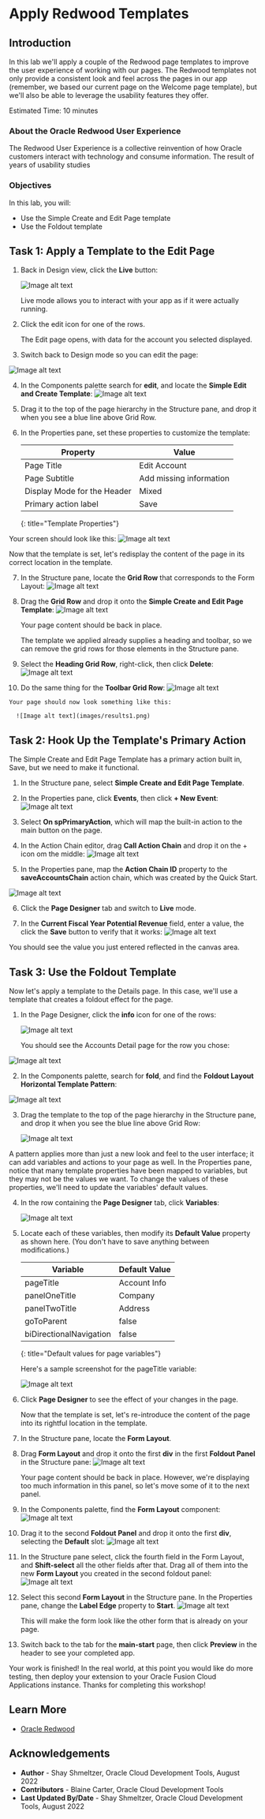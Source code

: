 # Apply Redwood Templates

## Introduction

In this lab we'll apply a couple of the Redwood page templates to improve the user experience of working with our pages. The Redwood templates not only provide a consistent look and feel across the pages in our app (remember, we based our current page on the Welcome page template), but we'll also be able to leverage the usability features they offer.

Estimated Time: 10 minutes

### About the Oracle Redwood User Experience
The Redwood User Experience is a collective reinvention of how Oracle customers interact with technology and consume information. The result of years of usability studies

### Objectives


In this lab, you will:
* Use the Simple Create and Edit Page template
* Use the Foldout template


## Task 1: Apply a Template to the Edit Page


1. Back in Design view, click the **Live** button:

	![Image alt text](images/liveview.png)

	Live mode allows you to interact with your app as if it were actually running.

2. Click the edit icon for one of the rows.

	The Edit page opens, with data for the account you selected displayed.

3. Switch back to Design mode so you can edit the page:

  ![Image alt text](images/editpage.png)

4. In the Components palette search for **edit**, and locate the **Simple Edit and Create Template**:
	  ![Image alt text](images/editcomponents.png)

5. Drag it to the top of the page hierarchy in the Structure pane, and drop it when you see a blue line above Grid Row.

6. In the Properties pane, set these properties to customize the template:

	|Property |Value |
	| --- | --- |
	|Page Title | Edit Account |
	|Page Subtitle | Add missing information |
	|Display Mode for the Header | Mixed |
	|Primary action label | Save |
	{: title="Template Properties"}

Your screen should look like this:
	  ![Image alt text](images/editproperties.png)

Now that the template is set, let's redisplay the content of the page in its correct location in the template.

7. In the Structure pane, locate the **Grid Row** that corresponds to the Form Layout:
	  ![Image alt text](images/grid.png)

8. Drag the **Grid Row** and drop it onto the **Simple Create and Edit Page Template**:
	  ![Image alt text](images/griddrag.png)

	Your page content should be back in place.

	The template we applied already supplies a heading and toolbar, so we can remove the grid rows for those elements in the Structure pane.

9. Select the **Heading Grid Row**, right-click, then click **Delete**:  
	  ![Image alt text](images/delete1.png)

10.  Do the same thing for the **Toolbar Grid Row**:
 	![Image alt text](images/delete2.png)

	Your page should now look something like this:

	  ![Image alt text](images/results1.png)

## Task 2: Hook Up the Template's Primary Action

The Simple Create and Edit Page Template has a primary action built in, Save, but we need to make it functional.

1. In the Structure pane, select **Simple Create and Edit Page Template**.

2. In the Properties pane, click **Events**, then click **+ New Event**:
![Image alt text](images/newevent.png)

3. Select **On spPrimaryAction**, which will map the built-in action to the main button on the page.

4. In the Action Chain editor, drag **Call Action Chain** and drop it on the + icon om the middle:
![Image alt text](images/callaction.png)

5. In the Properties pane, map the **Action Chain ID** property to the **saveAccountsChain** action chain, which was created by the Quick Start.

![Image alt text](images/actionchain.png)

6. Click the **Page Designer** tab and switch to **Live** mode.

7. In the **Current Fiscal Year Potential Revenue** field, enter a value, the click the **Save** button to verify that it works:
![Image alt text](images/liveedit.png)

You should see the value you just entered reflected in the canvas area.

## Task 3: Use the Foldout Template

Now let's apply a template to the Details page.  In this case, we'll use a template that creates a foldout effect for the page.

1. In the Page Designer, click the **info** icon for one of the rows:

	![Image alt text](images/gotoinfo.png)

	You should see the Accounts Detail page for the row you chose:

  ![Image alt text](images/infobefore.png)

2. In the Components palette, search for **fold**, and find the **Foldout Layout Horizontal Template Pattern**:

 ![Image alt text](images/foldcomponents.png)

3. Drag the template to the top of the page hierarchy in the Structure pane, and drop it when you see the blue line above Grid Row:

	  ![Image alt text](images/folddrag.png)

A pattern applies more than just a new look and feel to the user interface; it can add variables and actions to your page as well. In the Properties pane, notice that many template properties have been mapped to variables, but they may not be the values we want. To change the values of these properties, we'll need to update the variables' default values.

4. In the row containing the **Page Designer** tab, click **Variables**:

	  ![Image alt text](images/variables.png)

5. Locate each of these variables, then modify its **Default Value** property as shown here. (You don't have to save anything between modifications.)

	|Variable |Default Value |
	| --- | --- |
	|pageTitle | Account Info |
	|panelOneTitle| Company |
	|panelTwoTitle | Address |
	|goToParent | false |
	|biDirectionalNavigation | false |
	{: title="Default values for page variables"}

	Here's a sample screenshot for the pageTitle variable:

	  ![Image alt text](images/variables.png)

6. Click **Page Designer** to see the effect of your changes in the page.

	Now that the template is set, let's re-introduce the content of the page into its rightful location in the template.

7. In the Structure pane, locate the **Form Layout**.

8. Drag **Form Layout** and drop it onto the first **div** in the first **Foldout Panel** in the Structure pane:
 ![Image alt text](images/dragform.png)

	Your page content should be back in place. However, we're displaying too much information in this panel, so let's move some of it to the next panel.

9. In the Components palette, find the **Form Layout** component:
	  ![Image alt text](images/formcomponent.png)

10. Drag it to the second **Foldout Panel** and drop it onto the first **div**, selecting the **Default** slot:
		![Image alt text](images/dragform2.png)

11. In the Structure pane select, click the fourth field in the Form Layout, and **Shift-select** all the other fields after that. Drag all of them into the new **Form Layout** you created in the second foldout panel:
	  ![Image alt text](images/dragfield2.png)

12. Select this second **Form Layout** in the Structure pane.  In the Properties pane, change the **Label Edge** property to **Start**.
	  ![Image alt text](images/labelset.png)

	This will make the form look like the other form that is already on your page.

13. Switch back to the tab for the **main-start** page, then click **Preview** in the header to see your completed app.

Your work is finished! In the real world, at this point you would like do more testing, then deploy your extension to your Oracle Fusion Cloud Applications instance. Thanks for completing this workshop!

## Learn More

* [Oracle Redwood](http://oracle.com/redwood)

## Acknowledgements
* **Author** - Shay Shmeltzer, Oracle Cloud Development Tools, August 2022
* **Contributors** -  Blaine Carter, Oracle Cloud Development Tools
* **Last Updated By/Date** - Shay Shmeltzer, Oracle Cloud Development Tools, August 2022
